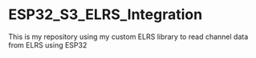 # ESP32_S3_ELRS_Integration
This is my repository using my custom ELRS library to read channel data from ELRS using ESP32
